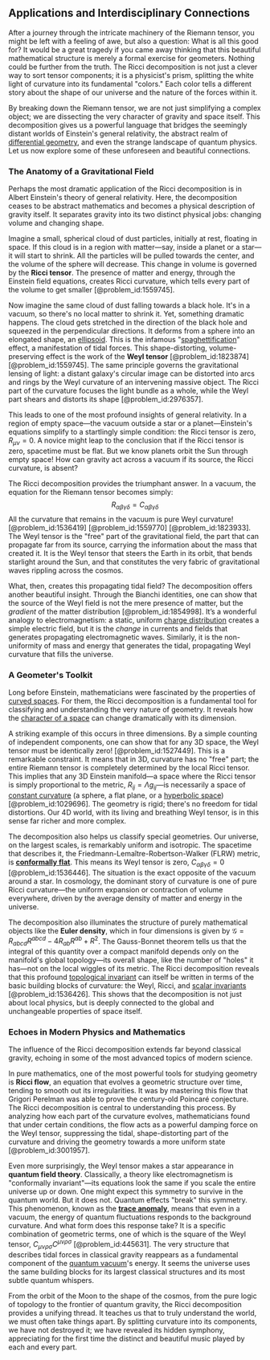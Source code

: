 ## Applications and Interdisciplinary Connections

After a journey through the intricate machinery of the Riemann tensor, you might be left with a feeling of awe, but also a question: What is all this good for? It would be a great tragedy if you came away thinking that this beautiful mathematical structure is merely a formal exercise for geometers. Nothing could be further from the truth. The Ricci decomposition is not just a clever way to sort tensor components; it is a physicist's prism, splitting the white light of curvature into its fundamental "colors." Each color tells a different story about the shape of our universe and the nature of the forces within it.

By breaking down the Riemann tensor, we are not just simplifying a complex object; we are dissecting the very character of gravity and space itself. This decomposition gives us a powerful language that bridges the seemingly distant worlds of Einstein's general relativity, the abstract realm of [differential geometry](@article_id:145324), and even the strange landscape of quantum physics. Let us now explore some of these unforeseen and beautiful connections.

### The Anatomy of a Gravitational Field

Perhaps the most dramatic application of the Ricci decomposition is in Albert Einstein's theory of general relativity. Here, the decomposition ceases to be abstract mathematics and becomes a physical description of gravity itself. It separates gravity into its two distinct physical jobs: changing volume and changing shape.

Imagine a small, spherical cloud of dust particles, initially at rest, floating in space. If this cloud is in a region with matter—say, inside a planet or a star—it will start to shrink. All the particles will be pulled towards the center, and the volume of the sphere will decrease. This change in volume is governed by the **Ricci tensor**. The presence of matter and energy, through the Einstein field equations, creates Ricci curvature, which tells every part of the volume to get smaller [@problem_id:1559745].

Now imagine the same cloud of dust falling towards a black hole. It's in a vacuum, so there's no local matter to shrink it. Yet, something dramatic happens. The cloud gets stretched in the direction of the black hole and squeezed in the perpendicular directions. It deforms from a sphere into an elongated shape, an [ellipsoid](@article_id:165317). This is the infamous "[spaghettification](@article_id:159311)" effect, a manifestation of tidal forces. This shape-distorting, volume-preserving effect is the work of the **Weyl tensor** [@problem_id:1823874] [@problem_id:1559745]. The same principle governs the gravitational lensing of light: a distant galaxy's circular image can be distorted into arcs and rings by the Weyl curvature of an intervening massive object. The Ricci part of the curvature focuses the light bundle as a whole, while the Weyl part shears and distorts its shape [@problem_id:2976357].

This leads to one of the most profound insights of general relativity. In a region of empty space—the vacuum outside a star or a planet—Einstein's equations simplify to a startlingly simple condition: the Ricci tensor is zero, $R_{\mu\nu}=0$. A novice might leap to the conclusion that if the Ricci tensor is zero, spacetime must be flat. But we know planets orbit the Sun through empty space! How can gravity act across a vacuum if its source, the Ricci curvature, is absent?

The Ricci decomposition provides the triumphant answer. In a vacuum, the equation for the Riemann tensor becomes simply:
$$R_{\alpha\beta\gamma\delta} = C_{\alpha\beta\gamma\delta}$$
All the curvature that remains in the vacuum is pure Weyl curvature! [@problem_id:1536419] [@problem_id:1559770] [@problem_id:1823933]. The Weyl tensor is the "free" part of the gravitational field, the part that can propagate far from its source, carrying the information about the mass that created it. It is the Weyl tensor that steers the Earth in its orbit, that bends starlight around the Sun, and that constitutes the very fabric of gravitational waves rippling across the cosmos.

What, then, creates this propagating tidal field? The decomposition offers another beautiful insight. Through the Bianchi identities, one can show that the source of the Weyl field is not the mere presence of matter, but the *gradient* of the matter distribution [@problem_id:1854998]. It’s a wonderful analogy to electromagnetism: a static, uniform [charge distribution](@article_id:143906) creates a simple electric field, but it is the *change* in currents and fields that generates propagating electromagnetic waves. Similarly, it is the non-uniformity of mass and energy that generates the tidal, propagating Weyl curvature that fills the universe.

### A Geometer's Toolkit

Long before Einstein, mathematicians were fascinated by the properties of [curved spaces](@article_id:203841). For them, the Ricci decomposition is a fundamental tool for classifying and understanding the very nature of geometry. It reveals how the [character of a space](@article_id:150860) can change dramatically with its dimension.

A striking example of this occurs in three dimensions. By a simple counting of independent components, one can show that for any 3D space, the Weyl tensor must be identically zero! [@problem_id:1527449]. This is a remarkable constraint. It means that in 3D, curvature has no "free" part; the entire Riemann tensor is completely determined by the local Ricci tensor. This implies that any 3D Einstein manifold—a space where the Ricci tensor is simply proportional to the metric, $R_{ij} = \Lambda g_{ij}$—is necessarily a space of [constant curvature](@article_id:161628) (a sphere, a flat plane, or a [hyperbolic space](@article_id:267598)) [@problem_id:1029696]. The geometry is rigid; there's no freedom for tidal distortions. Our 4D world, with its living and breathing Weyl tensor, is in this sense far richer and more complex.

The decomposition also helps us classify special geometries. Our universe, on the largest scales, is remarkably uniform and isotropic. The spacetime that describes it, the Friedmann-Lemaître-Robertson-Walker (FLRW) metric, is **[conformally flat](@article_id:260408)**. This means its Weyl tensor is zero, $C_{\alpha\beta\gamma\delta}=0$ [@problem_id:1536446]. The situation is the exact opposite of the vacuum around a star. In cosmology, the dominant story of curvature is one of pure Ricci curvature—the uniform expansion or contraction of volume everywhere, driven by the average density of matter and energy in the universe.

The decomposition also illuminates the structure of purely mathematical objects like the **Euler density**, which in four dimensions is given by $\mathcal{G} = R_{abcd}R^{abcd} - 4R_{ab}R^{ab} + R^2$. The Gauss-Bonnet theorem tells us that the integral of this quantity over a compact manifold depends only on the manifold's global topology—its overall shape, like the number of "holes" it has—not on the local wiggles of its metric. The Ricci decomposition reveals that this profound [topological invariant](@article_id:141534) can itself be written in terms of the basic building blocks of curvature: the Weyl, Ricci, and [scalar invariants](@article_id:193293) [@problem_id:1536426]. This shows that the decomposition is not just about local physics, but is deeply connected to the global and unchangeable properties of space itself.

### Echoes in Modern Physics and Mathematics

The influence of the Ricci decomposition extends far beyond classical gravity, echoing in some of the most advanced topics of modern science.

In pure mathematics, one of the most powerful tools for studying geometry is **Ricci flow**, an equation that evolves a geometric structure over time, tending to smooth out its irregularities. It was by mastering this flow that Grigori Perelman was able to prove the century-old Poincaré conjecture. The Ricci decomposition is central to understanding this process. By analyzing how each part of the curvature evolves, mathematicians found that under certain conditions, the flow acts as a powerful damping force on the Weyl tensor, suppressing the tidal, shape-distorting part of the curvature and driving the geometry towards a more uniform state [@problem_id:3001957].

Even more surprisingly, the Weyl tensor makes a star appearance in **quantum field theory**. Classically, a theory like electromagnetism is "conformally invariant"—its equations look the same if you scale the entire universe up or down. One might expect this symmetry to survive in the quantum world. But it does not. Quantum effects "break" this symmetry. This phenomenon, known as the **[trace anomaly](@article_id:150252)**, means that even in a vacuum, the energy of quantum fluctuations responds to the background curvature. And what form does this response take? It is a specific combination of geometric terms, one of which is the square of the Weyl tensor, $C_{\mu\nu\rho\sigma}C^{\mu\nu\rho\sigma}$ [@problem_id:445631]. The very structure that describes tidal forces in classical gravity reappears as a fundamental component of the [quantum vacuum](@article_id:155087)'s energy. It seems the universe uses the same building blocks for its largest classical structures and its most subtle quantum whispers.

From the orbit of the Moon to the shape of the cosmos, from the pure logic of topology to the frontier of quantum gravity, the Ricci decomposition provides a unifying thread. It teaches us that to truly understand the world, we must often take things apart. By splitting curvature into its components, we have not destroyed it; we have revealed its hidden symphony, appreciating for the first time the distinct and beautiful music played by each and every part.